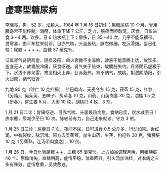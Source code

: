 # 虚寒型糖尿病

李瑞亮，男，52 岁，坛镇人。1984 年 1 月 16 日初诊：患糖尿病 10 个月，曾用胰岛素不能控制。消瘦，体重下降 7 公斤，乏力，脘痛而呕酸涎。厌食，日仅进食 3～4 两。饮多，日 6 热水瓶上下；尿多，日 35～40 次，几乎不能系裤带。畏寒甚，由平车拉来就诊。目赤气喘，头面轰热，脉右微细，左沉滑细。当日化验：尿糖 + + + +，血糖 37 毫克％。

证属肾气肾阴两虚，阴损及阳。命火衰微不主温煦，津液不能蒸腾上达，故饮多。釜底无火，故胃脘冷痛，厌食呕逆。肾气失于统束，故膀胱失约。且肾阴已虚极于下，水浅不养龙雷，故见相火上奔，目赤轰热。肾不纳气，故喘。拟滋阴助阳，引火归原，纳气归肾：

九地 90 克（砂仁 10 克拌捣），盐巴戟肉、天麦冬各 15 克，茯苓 15 克，红参（另炖）、吴茱萸、五味子、炙草各 10 克，山药、山萸肉各 30 克，油桂 1.5 克（研吞），鲜生姜 5 片，大枣 10 枚，胡桃打 4 枚，3 剂。

1 月 21 日二诊：胃痛呕逆、目赤气喘、头面轰热均愈。食纳已佳，饮水减至日 1 热水瓶，尿减少至日 10 次。脉较前有力，自己走来就诊。守方 3 剂。

1 月 25 日三诊：尿量日 7 次，夜间不尿，日可进食 0.5 公斤多，行动如常。舌红润，中有裂纹，脉沉滑。原方去吴茱萸，加生山药、生芪、枸杞各 30 克，猪胰脏 10 克（另煮熟，连汤带肉食之），10 剂。

1 月 26 日，今日化验尿糖 + +，血糖 65 毫克％。上方加减调理月余，用猪胰脏 40 个。尿糖消失，血糖稍高，症情平稳，体重回升。引火汤加油桂，对本病之三多有殊效。症情愈重，见效愈速。